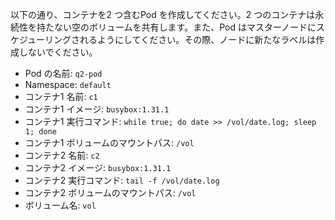 以下の通り、コンテナを2 つ含むPod を作成してください。2 つのコンテナは永続性を持たない空のボリュームを共有します。また、Pod はマスターノードにスケジューリングされるようにしてください。その際、ノードに新たなラベルは作成しないでください。

- Pod の名前: `q2-pod`  
- Namespace: `default`  
- コンテナ1 名前: `c1`  
- コンテナ1 イメージ: `busybox:1.31.1`
- コンテナ1 実行コマンド: `while true; do date >> /vol/date.log; sleep 1; done`
- コンテナ1 ボリュームのマウントパス: `/vol`
- コンテナ2 名前: `c2`
- コンテナ2 イメージ: `busybox:1.31.1` 
- コンテナ2 実行コマンド: `tail -f /vol/date.log`
- コンテナ2 ボリュームのマウントパス: `/vol`
- ボリューム名: `vol`



